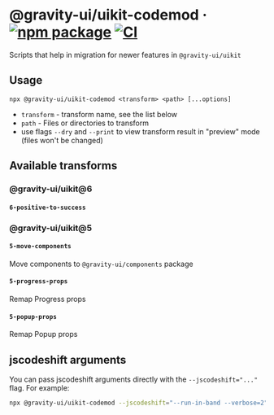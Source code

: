 # @gravity-ui/uikit-codemod &middot; [![npm package](https://img.shields.io/npm/v/@gravity-ui/uikit-codemod)](https://www.npmjs.com/package/@gravity-ui/uikit-codemod) [![CI](https://img.shields.io/github/actions/workflow/status/gravity-ui/uikit-codemod/.github/workflows/ci.yml?branch=main&label=CI&logo=github)](https://github.com/gravity-ui/uikit-codemod/actions/workflows/ci.yml?query=branch:main)

Scripts that help in migration for newer features in `@gravity-ui/uikit`

## Usage
`npx @gravity-ui/uikit-codemod <transform> <path> [...options]`
* `transform` - transform name, see the list below
* `path` - Files or directories to transform
* use flags `--dry` and `--print` to view transform result in "preview" mode (files won't be changed)

## Available transforms

### @gravity-ui/uikit@6

#### `6-positive-to-success`

### @gravity-ui/uikit@5

#### `5-move-components`

Move components to `@gravity-ui/components` package

#### `5-progress-props`

Remap Progress props

#### `5-popup-props`

Remap Popup props

## jscodeshift arguments
You can pass jscodeshift arguments directly with the `--jscodeshift="..."` flag. For example:
```sh
npx @gravity-ui/uikit-codemod --jscodeshift="--run-in-band --verbose=2"
```
